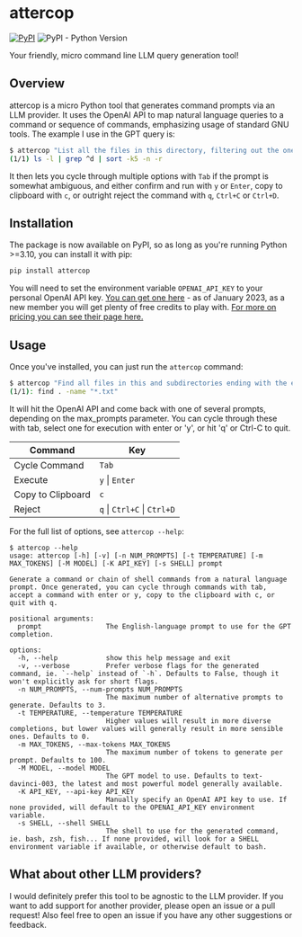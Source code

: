 # attercop

[![PyPI](https://img.shields.io/pypi/v/attercop?color=gr)](https://pypi.org/project/attercop/#description)
![PyPI - Python Version](https://img.shields.io/badge/dynamic/json?query=info.requires_python&label=python&url=https%3A%2F%2Fpypi.org%2Fpypi%2Fattercop%2Fjson)

Your friendly, micro command line LLM query generation tool!

## Overview

attercop is a micro Python tool that generates command prompts via an LLM provider. It uses the OpenAI API to map natural language queries to a command or sequence of commands, emphasizing usage of standard GNU tools. The example I use in the GPT query is:

```bash
$ attercop "List all the files in this directory, filtering out the ones that are not directories, and then sort them by size, largest first."
(1/1) ls -l | grep ^d | sort -k5 -n -r
```

It then lets you cycle through multiple options with `Tab` if the prompt is somewhat ambiguous, and either confirm and run with `y` or `Enter`, copy to clipboard with `c`, or outright reject the command with `q`, `Ctrl+C` or `Ctrl+D`.

## Installation

The package is now available on PyPI, so as long as you're running Python >=3.10, you can install it with pip:

```bash
pip install attercop
```

You will need to set the environment variable `OPENAI_API_KEY` to your personal OpenAI API key. [You can get one here](https://beta.openai.com/) - as of January 2023, as a new member you will get plenty of free credits to play with. [For more on pricing you can see their page here.](https://openai.com/api/pricing/)

## Usage

Once you've installed, you can just run the `attercop` command:

```bash
$ attercop "Find all files in this and subdirectories ending with the extension .txt"
(1/1): find . -name "*.txt"
```

It will hit the OpenAI API and come back with one of several prompts, depending on the max_prompts parameter. You can cycle through these with tab, select one for execution with enter or 'y', or hit 'q' or Ctrl-C to quit.

| Command           | Key                         |
|-------------------|-----------------------------|
| Cycle Command     | `Tab`                       |
| Execute           | `y` \| `Enter`              |
| Copy to Clipboard | `c`                         |
| Reject            | `q` \| `Ctrl+C` \| `Ctrl+D` |

For the full list of options, see `attercop --help`:

```
$ attercop --help
usage: attercop [-h] [-v] [-n NUM_PROMPTS] [-t TEMPERATURE] [-m MAX_TOKENS] [-M MODEL] [-K API_KEY] [-s SHELL] prompt

Generate a command or chain of shell commands from a natural language prompt. Once generated, you can cycle through commands with tab, accept a command with enter or y, copy to the clipboard with c, or
quit with q.

positional arguments:
  prompt                The English-language prompt to use for the GPT completion.

options:
  -h, --help            show this help message and exit
  -v, --verbose         Prefer verbose flags for the generated command, ie. `--help` instead of `-h`. Defaults to False, though it won't explicitly ask for short flags.
  -n NUM_PROMPTS, --num-prompts NUM_PROMPTS
                        The maximum number of alternative prompts to generate. Defaults to 3.
  -t TEMPERATURE, --temperature TEMPERATURE
                        Higher values will result in more diverse completions, but lower values will generally result in more sensible ones. Defaults to 0.
  -m MAX_TOKENS, --max-tokens MAX_TOKENS
                        The maximum number of tokens to generate per prompt. Defaults to 100.
  -M MODEL, --model MODEL
                        The GPT model to use. Defaults to text-davinci-003, the latest and most powerful model generally available.
  -K API_KEY, --api-key API_KEY
                        Manually specify an OpenAI API key to use. If none provided, will default to the OPENAI_API_KEY environment variable.
  -s SHELL, --shell SHELL
                        The shell to use for the generated command, ie. bash, zsh, fish... If none provided, will look for a SHELL environment variable if available, or otherwise default to bash.
```

## What about other LLM providers?

I would definitely prefer this tool to be agnostic to the LLM provider. If you want to add support for another provider, please open an issue or a pull request! Also feel free to open an issue if you have any other suggestions or feedback.
